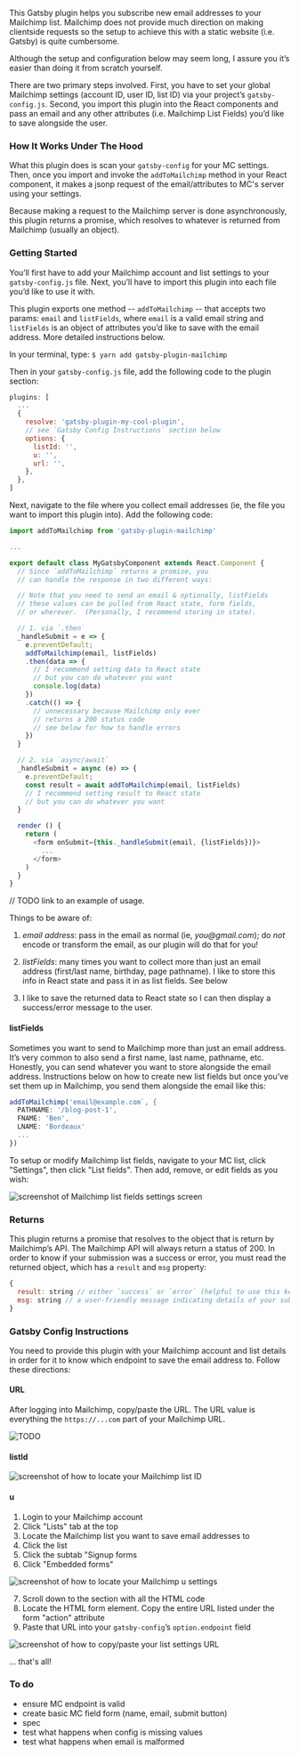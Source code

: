 This Gatsby plugin helps you subscribe new email addresses to your Mailchimp list.  Mailchimp does not provide much direction on making clientside requests so the setup to achieve this with a static website (i.e. Gatsby) is quite cumbersome.

Although the setup and configuration below may seem long, I assure you itʼs easier than doing it from scratch yourself.

There are two primary steps involved.  First, you have to set your global Mailchimp settings (account ID, user ID, list ID) via your projectʼs `gatsby-config.js`.  Second, you import this plugin into the React components and pass an email and any other attributes (i.e. Mailchimp List Fields) youʼd like to save alongside the user.

### How It Works Under The Hood
What this plugin does is scan your `gatsby-config` for your MC settings.  Then, once you import and invoke the `addToMailchimp` method in your React component, it makes a jsonp request of the email/attributes to MC's server using your settings.

Because making a request to the Mailchimp server is done asynchronously, this plugin returns a promise, which resolves to whatever is returned from Mailchimp (usually an object).


### Getting Started
Youʼll first have to add your Mailchimp account and list settings to your `gatsby-config.js` file.  Next, youʼll have to import this plugin into each file youʼd like to use it with.  

This plugin exports one method -- `addToMailchimp` -- that accepts two params: `email` and `listFields`, where `email` is a valid email string and `listFields` is an object of attributes youʼd like to save with the email address.  More detailed instructions below.

In your terminal, type:
`$ yarn add gatsby-plugin-mailchimp`

Then in your `gatsby-config.js` file, add the following code to the plugin section:
```javascript
plugins: [
  ...
  {
    resolve: 'gatsby-plugin-my-cool-plugin',
    // see `Gatsby Config Instructions` section below
    options: {
      listId: '',
      u: '',
      url: '',
    },
  },
]
```

Next, navigate to the file where you collect email addresses (ie, the file you want to import this plugin into).  Add the following code:
```javascript
import addToMailchimp from 'gatsby-plugin-mailchimp'

...

export default class MyGatsbyComponent extends React.Component {
  // Since `addToMailchimp` returns a promise, you
  // can handle the response in two different ways:

  // Note that you need to send an email & optionally, listFields
  // these values can be pulled from React state, form fields,
  // or wherever.  (Personally, I recommend storing in state).

  // 1. via `.then`
  _handleSubmit = e => {
    e.preventDefault;
    addToMailchimp(email, listFields)
    .then(data => {
      // I recommend setting data to React state
      // but you can do whatever you want
      console.log(data)
    })
    .catch(() => {
      // unnecessary because Mailchimp only ever
      // returns a 200 status code
      // see below for how to handle errors
    })
  }

  // 2. via `async/await`
  _handleSubmit = async (e) => {
    e.preventDefault;
    const result = await addToMailchimp(email, listFields)
    // I recommend setting result to React state
    // but you can do whatever you want
  }

  render () {
    return (
      <form onSubmit={this._handleSubmit(email, {listFields})}>
        ...
      </form>
    )
  }
}
```

// TODO link to an example of usage.

Things to be aware of:
1. *email address*: pass in the email as normal (ie, _you@gmail.com_); do _not_ encode or transform the email, as our plugin will do that for you!

2. *listFields*: many times you want to collect more than just an email address (first/last name, birthday, page pathname).  I like to store this info in React state and pass it in as list fields.  See below

3. I like to save the returned data to React state so I can then display a success/error message to the user.

#### listFields
Sometimes you want to send to Mailchimp more than just an email address.  Itʼs very common to also send a first name, last name, pathname, etc.  Honestly, you can send whatever you want to store alongside the email address.  Instructions below on how to create new list fields but once youʼve set them up in Mailchimp, you send them alongside the email like this:
```javascript
addToMailchimp('email@example.com`, {
  PATHNAME: '/blog-post-1',
  FNAME: 'Ben',
  LNAME: 'Bordeaux'
  ...
})
```

To setup or modify Mailchimp list fields, navigate to your MC list, click "Settings", then click "List fields".  Then add, remove, or edit fields as you wish:

![screenshot of Mailchimp list fields settings screen]('../img/mailchimp_list_fields.png')

### Returns
This plugin returns a promise that resolves to the object that is return by Mailchimpʼs API.  The Mailchimp API will always return a status of 200.  In order to know if your submission was a success or error, you must read the returned object, which has a `result` and `msg` property:
```javascript
{
  result: string // either `success` or `error` (helpful to use this key to update your state)
  msg: string // a user-friendly message indicating details of your submissions (usually something like "thanks for subscribing!" or "this email has already been added")
}
```

### Gatsby Config Instructions
You need to provide this plugin with your Mailchimp account and list details in order for it to know which endpoint to save the email address to.  Follow these directions:

#### URL
After logging into Mailchimp, copy/paste the URL.  The URL value is everything the `https://...com` part of your Mailchimp URL.

![TODO](./img/TODO.png)


#### listId
![screenshot of how to locate your Mailchimp list ID](./img/mailchimp_list_id.png)

#### u
1. Login to your Mailchimp account
2. Click "Lists" tab at the top
3. Locate the Mailchimp list you want to save email addresses to
4. Click the list
5. Click the subtab "Signup forms
6. Click "Embedded forms"

![screenshot of how to locate your Mailchimp u settings](./img/mailchimp_list.png)

7. Scroll down to the section with all the HTML code
8. Locate the HTML form element.  Copy the entire URL listed under the form "action" attribute
9. Paste that URL into your `gatsby-config`ʼs `option.endpoint` field

![screenshot of how to copy/paste your list settings URL](./img/mailchimp_form_action.png)

... that's all!

### To do
- ensure MC endpoint is valid
- create basic MC field form (name, email, submit button)
- spec
- test what happens when config is missing values
- test what happens when email is malformed

